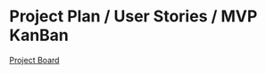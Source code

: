 # Project Plan / User Stories / MVP KanBan
[Project Board](https://github.com/users/HasaanToor/projects/2/)
